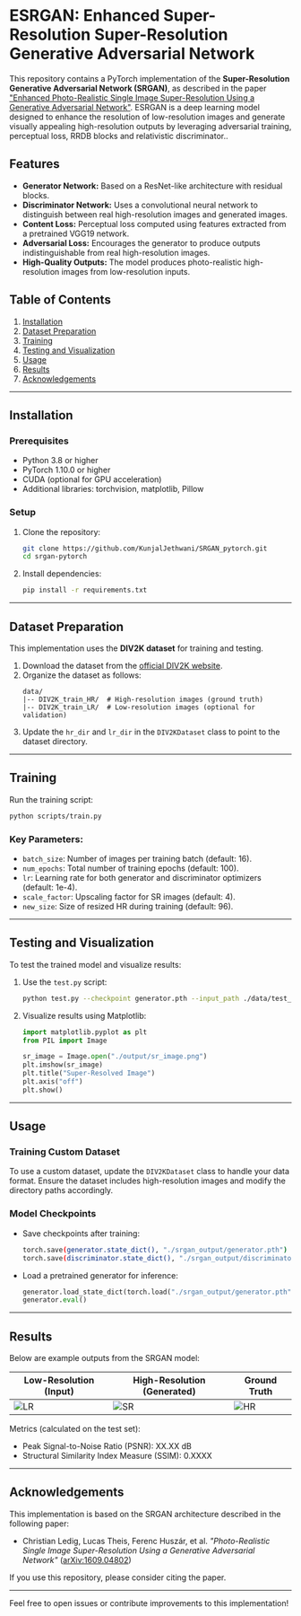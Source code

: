 # ESRGAN: Enhanced Super-Resolution Super-Resolution Generative Adversarial Network

This repository contains a PyTorch implementation of the **Super-Resolution Generative Adversarial Network (SRGAN)**, as described in the paper ["Enhanced Photo-Realistic Single Image Super-Resolution Using a Generative Adversarial Network"](https://arxiv.org/pdf/1809.00219). ESRGAN is a deep learning model designed to enhance the resolution of low-resolution images and generate visually appealing high-resolution outputs by leveraging adversarial training, perceptual loss, RRDB blocks and relativistic discriminator..

## Features

- **Generator Network:** Based on a ResNet-like architecture with residual blocks.
- **Discriminator Network:** Uses a convolutional neural network to distinguish between real high-resolution images and generated images.
- **Content Loss:** Perceptual loss computed using features extracted from a pretrained VGG19 network.
- **Adversarial Loss:** Encourages the generator to produce outputs indistinguishable from real high-resolution images.
- **High-Quality Outputs:** The model produces photo-realistic high-resolution images from low-resolution inputs.

## Table of Contents

1. [Installation](#installation)
2. [Dataset Preparation](#dataset-preparation)
3. [Training](#training)
4. [Testing and Visualization](#testing-and-visualization)
5. [Usage](#usage)
6. [Results](#results)
7. [Acknowledgements](#acknowledgements)

---

## Installation

### Prerequisites

- Python 3.8 or higher
- PyTorch 1.10.0 or higher
- CUDA (optional for GPU acceleration)
- Additional libraries: torchvision, matplotlib, Pillow

### Setup

1. Clone the repository:
    ```bash
    git clone https://github.com/KunjalJethwani/SRGAN_pytorch.git
    cd srgan-pytorch
    ```

2. Install dependencies:
    ```bash
    pip install -r requirements.txt
    ```

---

## Dataset Preparation

This implementation uses the **DIV2K dataset** for training and testing.

1. Download the dataset from the [official DIV2K website](https://data.vision.ee.ethz.ch/cvl/DIV2K/).
2. Organize the dataset as follows:
    ```
    data/
    |-- DIV2K_train_HR/  # High-resolution images (ground truth)
    |-- DIV2K_train_LR/  # Low-resolution images (optional for validation)
    ```
3. Update the `hr_dir` and `lr_dir` in the `DIV2KDataset` class to point to the dataset directory.

---

## Training

Run the training script:

```bash
python scripts/train.py
```

### Key Parameters:
- `batch_size`: Number of images per training batch (default: 16).
- `num_epochs`: Total number of training epochs (default: 100).
- `lr`: Learning rate for both generator and discriminator optimizers (default: 1e-4).
- `scale_factor`: Upscaling factor for SR images (default: 4).
- `new_size`: Size of resized HR during training (default: 96).

---

## Testing and Visualization

To test the trained model and visualize results:

1. Use the `test.py` script:
    ```bash
    python test.py --checkpoint generator.pth --input_path ./data/test_images --output_path ./output
    ```

2. Visualize results using Matplotlib:
    ```python
    import matplotlib.pyplot as plt
    from PIL import Image

    sr_image = Image.open("./output/sr_image.png")
    plt.imshow(sr_image)
    plt.title("Super-Resolved Image")
    plt.axis("off")
    plt.show()
    ```

---

## Usage

### Training Custom Dataset

To use a custom dataset, update the `DIV2KDataset` class to handle your data format. Ensure the dataset includes high-resolution images and modify the directory paths accordingly.

### Model Checkpoints

- Save checkpoints after training:
    ```bash
    torch.save(generator.state_dict(), "./srgan_output/generator.pth")
    torch.save(discriminator.state_dict(), "./srgan_output/discriminator.pth")
    ```
- Load a pretrained generator for inference:
    ```python
    generator.load_state_dict(torch.load("./srgan_output/generator.pth"))
    generator.eval()
    ```

---

## Results

Below are example outputs from the SRGAN model:

| Low-Resolution (Input) | High-Resolution (Generated) | Ground Truth |
|-------------------------|----------------------------|--------------|
| ![LR](./examples/lr_image.png) | ![SR](./examples/sr_image.png) | ![HR](./examples/hr_image.png) |

Metrics (calculated on the test set):
- Peak Signal-to-Noise Ratio (PSNR): XX.XX dB
- Structural Similarity Index Measure (SSIM): 0.XXXX

---

## Acknowledgements

This implementation is based on the SRGAN architecture described in the following paper:

- Christian Ledig, Lucas Theis, Ferenc Huszár, et al. *"Photo-Realistic Single Image Super-Resolution Using a Generative Adversarial Network"* ([arXiv:1609.04802](https://arxiv.org/abs/1609.04802))

If you use this repository, please consider citing the paper.

---

Feel free to open issues or contribute improvements to this implementation!


